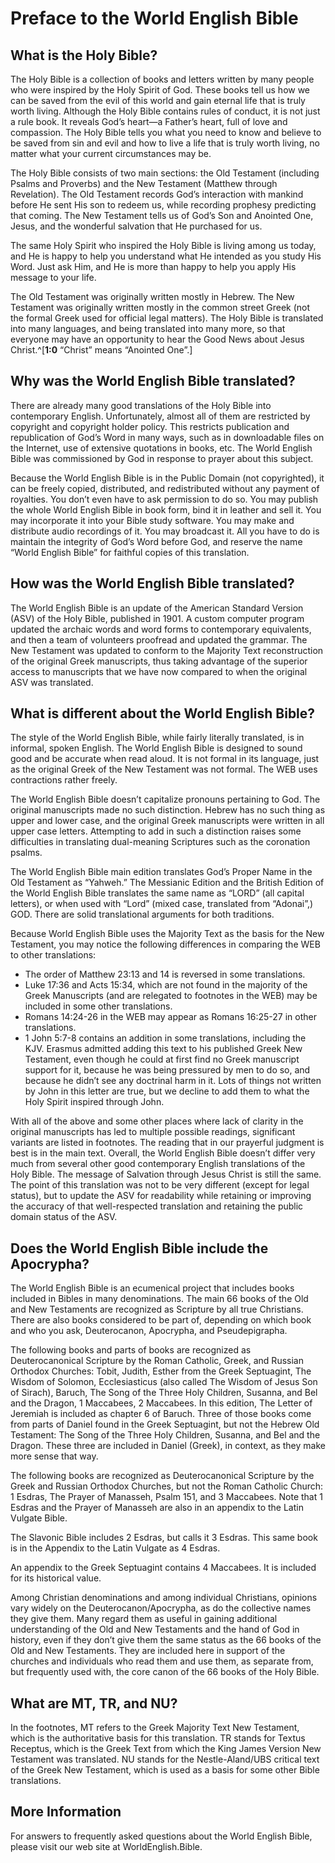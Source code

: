 # Preface to the World English Bible 
## What is the Holy Bible? 
The Holy Bible is a collection of books and letters written by many people who were inspired by the Holy Spirit of God. These books tell us how we can be saved from the evil of this world and gain eternal life that is truly worth living. Although the Holy Bible contains rules of conduct, it is not just a rule book. It reveals God’s heart—a Father’s heart, full of love and compassion. The Holy Bible tells you what you need to know and believe to be saved from sin and evil and how to live a life that is truly worth living, no matter what your current circumstances may be. 

The Holy Bible consists of two main sections: the Old Testament (including Psalms and Proverbs) and the New Testament (Matthew through Revelation). The Old Testament records God’s interaction with mankind before He sent His son to redeem us, while recording prophesy predicting that coming. The New Testament tells us of God’s Son and Anointed One, Jesus, and the wonderful salvation that He purchased for us. 

The same Holy Spirit who inspired the Holy Bible is living among us today, and He is happy to help you understand what He intended as you study His Word. Just ask Him, and He is more than happy to help you apply His message to your life. 

The Old Testament was originally written mostly in Hebrew. The New Testament was originally written mostly in the common street Greek (not the formal Greek used for official legal matters). The Holy Bible is translated into many languages, and being translated into many more, so that everyone may have an opportunity to hear the Good News about Jesus Christ.^[**1:0** “Christ” means “Anointed One”.] 

## Why was the World English Bible translated? 
There are already many good translations of the Holy Bible into contemporary English. Unfortunately, almost all of them are restricted by copyright and copyright holder policy. This restricts publication and republication of God’s Word in many ways, such as in downloadable files on the Internet, use of extensive quotations in books, etc. The World English Bible was commissioned by God in response to prayer about this subject. 

Because the World English Bible is in the Public Domain (not copyrighted), it can be freely copied, distributed, and redistributed without any payment of royalties. You don’t even have to ask permission to do so. You may publish the whole World English Bible in book form, bind it in leather and sell it. You may incorporate it into your Bible study software. You may make and distribute audio recordings of it. You may broadcast it. All you have to do is maintain the integrity of God’s Word before God, and reserve the name “World English Bible” for faithful copies of this translation. 

## How was the World English Bible translated? 
The World English Bible is an update of the American Standard Version (ASV) of the Holy Bible, published in 1901. A custom computer program updated the archaic words and word forms to contemporary equivalents, and then a team of volunteers proofread and updated the grammar. The New Testament was updated to conform to the Majority Text reconstruction of the original Greek manuscripts, thus taking advantage of the superior access to manuscripts that we have now compared to when the original ASV was translated. 

## What is different about the World English Bible? 
The style of the World English Bible, while fairly literally translated, is in informal, spoken English. The World English Bible is designed to sound good and be accurate when read aloud. It is not formal in its language, just as the original Greek of the New Testament was not formal. The WEB uses contractions rather freely. 

The World English Bible doesn’t capitalize pronouns pertaining to God. The original manuscripts made no such distinction. Hebrew has no such thing as upper and lower case, and the original Greek manuscripts were written in all upper case letters. Attempting to add in such a distinction raises some difficulties in translating dual-meaning Scriptures such as the coronation psalms. 

The World English Bible main edition translates God’s Proper Name in the Old Testament as “Yahweh.” The Messianic Edition and the British Edition of the World English Bible translates the same name as “LORD” (all capital letters), or when used with “Lord” (mixed case, translated from “Adonai”,) GOD. There are solid translational arguments for both traditions. 

Because World English Bible uses the Majority Text as the basis for the New Testament, you may notice the following differences in comparing the WEB to other translations: 

- The order of Matthew 23:13 and 14 is reversed in some translations. 
- Luke 17:36 and Acts 15:34, which are not found in the majority of the Greek Manuscripts (and are relegated to footnotes in the WEB) may be included in some other translations. 
- Romans 14:24-26 in the WEB may appear as Romans 16:25-27 in other translations. 
- 1 John 5:7-8 contains an addition in some translations, including the KJV. Erasmus admitted adding this text to his published Greek New Testament, even though he could at first find no Greek manuscript support for it, because he was being pressured by men to do so, and because he didn’t see any doctrinal harm in it. Lots of things not written by John in this letter are true, but we decline to add them to what the Holy Spirit inspired through John. 

With all of the above and some other places where lack of clarity in the original manuscripts has led to multiple possible readings, significant variants are listed in footnotes. The reading that in our prayerful judgment is best is in the main text. Overall, the World English Bible doesn’t differ very much from several other good contemporary English translations of the Holy Bible. The message of Salvation through Jesus Christ is still the same. The point of this translation was not to be very different (except for legal status), but to update the ASV for readability while retaining or improving the accuracy of that well-respected translation and retaining the public domain status of the ASV. 

## Does the World English Bible include the Apocrypha? 
The World English Bible is an ecumenical project that includes books included in Bibles in many denominations. The main 66 books of the Old and New Testaments are recognized as Scripture by all true Christians. There are also books considered to be part of, depending on which book and who you ask, Deuterocanon, Apocrypha, and Pseudepigrapha. 

The following books and parts of books are recognized as Deuterocanonical Scripture by the Roman Catholic, Greek, and Russian Orthodox Churches: Tobit, Judith, Esther from the Greek Septuagint, The Wisdom of Solomon, Ecclesiasticus (also called The Wisdom of Jesus Son of Sirach), Baruch, The Song of the Three Holy Children, Susanna, and Bel and the Dragon, 1 Maccabees, 2 Maccabees. In this edition, The Letter of Jeremiah is included as chapter 6 of Baruch. Three of those books come from parts of Daniel found in the Greek Septuagint, but not the Hebrew Old Testament: The Song of the Three Holy Children, Susanna, and Bel and the Dragon. These three are included in Daniel (Greek), in context, as they make more sense that way. 

The following books are recognized as Deuterocanonical Scripture by the Greek and Russian Orthodox Churches, but not the Roman Catholic Church: 1 Esdras, The Prayer of Manasseh, Psalm 151, and 3 Maccabees. Note that 1 Esdras and the Prayer of Manasseh are also in an appendix to the Latin Vulgate Bible. 

The Slavonic Bible includes 2 Esdras, but calls it 3 Esdras. This same book is in the Appendix to the Latin Vulgate as 4 Esdras. 

An appendix to the Greek Septuagint contains 4 Maccabees. It is included for its historical value. 

Among Christian denominations and among individual Christians, opinions vary widely on the Deuterocanon/Apocrypha, as do the collective names they give them. Many regard them as useful in gaining additional understanding of the Old and New Testaments and the hand of God in history, even if they don’t give them the same status as the 66 books of the Old and New Testaments. They are included here in support of the churches and individuals who read them and use them, as separate from, but frequently used with, the core canon of the 66 books of the Holy Bible. 

## What are MT, TR, and NU? 
In the footnotes, MT refers to the Greek Majority Text New Testament, which is the authoritative basis for this translation. TR stands for Textus Receptus, which is the Greek Text from which the King James Version New Testament was translated. NU stands for the Nestle-Aland/UBS critical text of the Greek New Testament, which is used as a basis for some other Bible translations. 

## More Information 
For answers to frequently asked questions about the World English Bible, please visit our web site at WorldEnglish.Bible. 